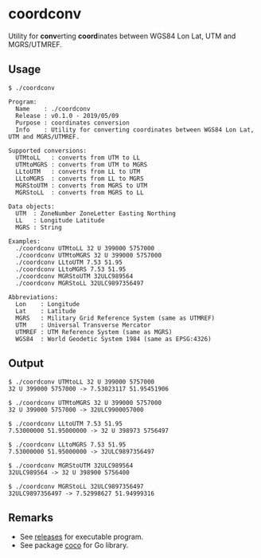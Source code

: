 # coordconv

Utility for **conv**erting **coord**inates between WGS84 Lon Lat, UTM and MGRS/UTMREF.

## Usage

``` TXT
$ ./coordconv

Program:
  Name    : ./coordconv
  Release : v0.1.0 - 2019/05/09
  Purpose : coordinates conversion
  Info    : Utility for converting coordinates between WGS84 Lon Lat, UTM and MGRS/UTMREF.

Supported conversions:
  UTMtoLL   : converts from UTM to LL
  UTMtoMGRS : converts from UTM to MGRS
  LLtoUTM   : converts from LL to UTM
  LLtoMGRS  : converts from LL to MGRS
  MGRStoUTM : converts from MGRS to UTM
  MGRStoLL  : converts from MGRS to LL

Data objects:
  UTM  : ZoneNumber ZoneLetter Easting Northing
  LL   : Longitude Latitude
  MGRS : String

Examples:
  ./coordconv UTMtoLL 32 U 399000 5757000
  ./coordconv UTMtoMGRS 32 U 399000 5757000
  ./coordconv LLtoUTM 7.53 51.95
  ./coordconv LLtoMGRS 7.53 51.95
  ./coordconv MGRStoUTM 32ULC989564
  ./coordconv MGRStoLL 32ULC9897356497

Abbreviations:
  Lon    : Longitude
  Lat    : Latitude
  MGRS   : Military Grid Reference System (same as UTMREF)
  UTM    : Universal Transverse Mercator
  UTMREF : UTM Reference System (same as MGRS)
  WGS84  : World Geodetic System 1984 (same as EPSG:4326)
```

## Output

```TXT
$ ./coordconv UTMtoLL 32 U 399000 5757000
32 U 399000 5757000 -> 7.53023117 51.95451906

$ ./coordconv UTMtoMGRS 32 U 399000 5757000
32 U 399000 5757000 -> 32ULC9900057000

$ ./coordconv LLtoUTM 7.53 51.95
7.53000000 51.95000000 -> 32 U 398973 5756497

$ ./coordconv LLtoMGRS 7.53 51.95
7.53000000 51.95000000 -> 32ULC9897356497

$ ./coordconv MGRStoUTM 32ULC989564
32ULC989564 -> 32 U 398900 5756400

$ ./coordconv MGRStoLL 32ULC9897356497
32ULC9897356497 -> 7.52998627 51.94999316
```

## Remarks

* See [releases](https://github.com/Klaus-Tockloth/coordconv/releases) for executable program.
* See package [coco](https://github.com/Klaus-Tockloth/coco) for Go library.

